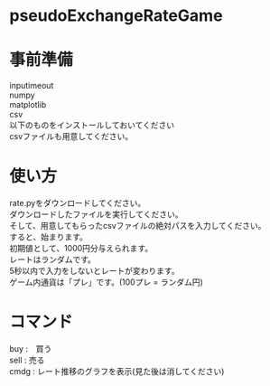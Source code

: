 # pseudoExchangeRateGame
# 事前準備
inputimeout<br>
numpy<br>
matplotlib<br>
csv<br>
以下のものをインストールしておいてください<br>
csvファイルも用意してください。
# 使い方
rate.pyをダウンロードしてください。<br>
ダウンロードしたファイルを実行してください。<br>
そして、用意してもらったcsvファイルの絶対パスを入力してください。<br>
すると、始まります。<br>
初期値として、1000円分与えられます。<br>
レートはランダムです。<br>
5秒以内で入力をしないとレートが変わります。<br>
ゲーム内通貨は「プレ」です。(100プレ = ランダム円)<br>
# コマンド
buy :　買う　<br>
sell : 売る<br>
cmdg : レート推移のグラフを表示(見た後は消してください)<br>
